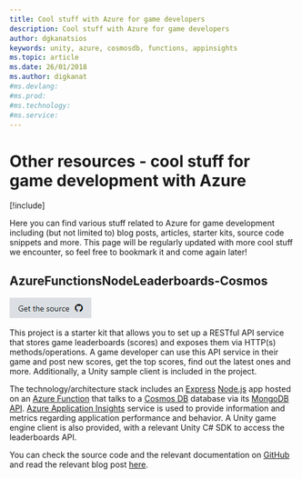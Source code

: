 ```yaml
---
title: Cool stuff with Azure for game developers
description: Cool stuff with Azure for game developers
author: dgkanatsios
keywords: unity, azure, cosmosdb, functions, appinsights
ms.topic: article
ms.date: 26/01/2018
ms.author: digkanat
#ms.devlang: 
#ms.prod:
#ms.technology:
#ms.service:
---
```

# Other resources - cool stuff for game development with Azure 

[!include[](../includes/header.md)]

Here you can find various stuff related to Azure for game development including (but not limited to) blog posts, articles, starter kits, source code snippets and more. This page will be regularly updated with more cool stuff we encounter, so feel free to bookmark it and come again later!

## AzureFunctionsNodeLeaderboards-Cosmos

[![Get the source](../media/buttons/source2.png)](https://github.com/dgkanatsios/AzureFunctionsNodeLeaderboards-Cosmos)

This project is a starter kit that allows you to set up a RESTful API service that stores game leaderboards (scores) and exposes them via HTTP(s) methods/operations. A game developer can use this API service in their game and post new scores, get the top scores, find out the latest ones and more. Additionally, a Unity sample client is included in the project. 

The technology/architecture stack includes an [Express](https://expressjs.com/) [Node.js](https://nodejs.org/) app hosted on an [Azure Function](https://azure.microsoft.com/en-us/services/functions/) that talks to a [Cosmos DB](https://azure.microsoft.com/en-us/services/cosmos-db/) database via its [MongoDB API]((https://docs.microsoft.com/en-us/azure/cosmos-db/mongodb-introduction)). [Azure Application Insights](https://azure.microsoft.com/en-us/services/application-insights/) service is used to provide information and metrics regarding application performance and behavior. A Unity game engine client is also provided, with a relevant Unity C# SDK to access the leaderboards API.

You can check the source code and the relevant documentation on [GitHub](https://github.com/dgkanatsios/AzureFunctionsNodeLeaderboards-Cosmos) and read the relevant blog post [here](https://dgkanatsios.com/2018/01/12/using-azure-functions-and-cosmos-db-to-create-a-game-leaderboard/).